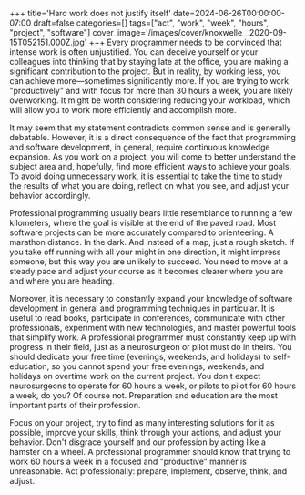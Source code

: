 +++
title='Hard work does not justify itself'
date=2024-06-26T00:00:00-07:00
draft=false
categories=[]
tags=["act", "work", "week", "hours", "project", "software"]
cover_image='/images/cover/knoxwelle__2020-09-15T052151.000Z.jpg'
+++
Every programmer needs to be convinced that intense work is often unjustified. You can deceive yourself or your colleagues into thinking that by staying late at the office, you are making a significant contribution to the project. But in reality, by working less, you can achieve more—sometimes significantly more. If you are trying to work "productively" and with focus for more than 30 hours a week, you are likely overworking. It might be worth considering reducing your workload, which will allow you to work more efficiently and accomplish more.

It may seem that my statement contradicts common sense and is generally debatable. However, it is a direct consequence of the fact that programming and software development, in general, require continuous knowledge expansion. As you work on a project, you will come to better understand the subject area and, hopefully, find more efficient ways to achieve your goals. To avoid doing unnecessary work, it is essential to take the time to study the results of what you are doing, reflect on what you see, and adjust your behavior accordingly.

Professional programming usually bears little resemblance to running a few kilometers, where the goal is visible at the end of the paved road. Most software projects can be more accurately compared to orienteering. A marathon distance. In the dark. And instead of a map, just a rough sketch. If you take off running with all your might in one direction, it might impress someone, but this way you are unlikely to succeed. You need to move at a steady pace and adjust your course as it becomes clearer where you are and where you are heading.

Moreover, it is necessary to constantly expand your knowledge of software development in general and programming techniques in particular. It is useful to read books, participate in conferences, communicate with other professionals, experiment with new technologies, and master powerful tools that simplify work. A professional programmer must constantly keep up with progress in their field, just as a neurosurgeon or pilot must do in theirs. You should dedicate your free time (evenings, weekends, and holidays) to self-education, so you cannot spend your free evenings, weekends, and holidays on overtime work on the current project. You don't expect neurosurgeons to operate for 60 hours a week, or pilots to pilot for 60 hours a week, do you? Of course not. Preparation and education are the most important parts of their profession.

Focus on your project, try to find as many interesting solutions for it as possible, improve your skills, think through your actions, and adjust your behavior. Don't disgrace yourself and our profession by acting like a hamster on a wheel. A professional programmer should know that trying to work 60 hours a week in a focused and "productive" manner is unreasonable. Act professionally: prepare, implement, observe, think, and adjust.